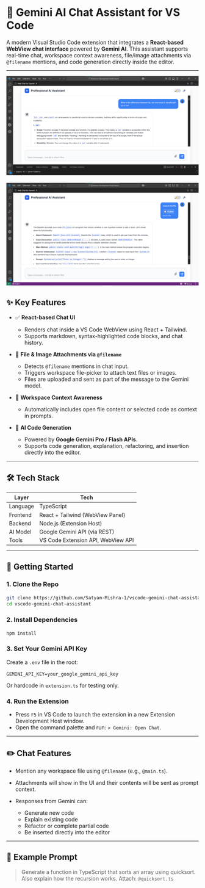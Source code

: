 
# 💬 Gemini AI Chat Assistant for VS Code

A modern Visual Studio Code extension that integrates a **React-based WebView chat interface** powered by **Gemini AI**. This assistant supports real-time chat, workspace context awareness, file/image attachments via `@filename` mentions, and code generation directly inside the editor.

---


<div align="center">

<img src="images/image1.png" alt="Home Screen" width="900"/>  
<br/><br/>
<img src="images/image2.png" alt="Home Screen" width="900"/>  
</div>

## ✨ Key Features

- ✅ **React-based Chat UI**
  - Renders chat inside a VS Code WebView using React + Tailwind.
  - Supports markdown, syntax-highlighted code blocks, and chat history.

- 📎 **File & Image Attachments via `@filename`**
  - Detects `@filename` mentions in chat input.
  - Triggers workspace file-picker to attach text files or images.
  - Files are uploaded and sent as part of the message to the Gemini model.

- 🧠 **Workspace Context Awareness**
  - Automatically includes open file content or selected code as context in prompts.

- 🤖 **AI Code Generation**
  - Powered by **Google Gemini Pro / Flash APIs**.
  - Supports code generation, explanation, refactoring, and insertion directly into the editor.

---

## 🛠️ Tech Stack

| Layer        | Tech                             |
|--------------|----------------------------------|
| Language     | TypeScript                       |
| Frontend     | React + Tailwind (WebView Panel) |
| Backend      | Node.js (Extension Host)         |
| AI Model     | Google Gemini API (via REST)     |
| Tools        | VS Code Extension API, WebView API |

---

## 🚀 Getting Started

### 1. Clone the Repo

```bash
git clone https://github.com/Satyam-Mishra-1/vscode-gemini-chat-assistant.git
cd vscode-gemini-chat-assistant
````

### 2. Install Dependencies

```bash
npm install
```

### 3. Set Your Gemini API Key

Create a `.env` file in the root:

```
GEMINI_API_KEY=your_google_gemini_api_key
```

Or hardcode in `extension.ts` for testing only.

### 4. Run the Extension

* Press `F5` in VS Code to launch the extension in a new Extension Development Host window.
* Open the command palette and run: `> Gemini: Open Chat`.

---

## ✏️ Chat Features

* Mention any workspace file using `@filename` (e.g., `@main.ts`).
* Attachments will show in the UI and their contents will be sent as prompt context.
* Responses from Gemini can:

  * Generate new code
  * Explain existing code
  * Refactor or complete partial code
  * Be inserted directly into the editor


---

## 🧪 Example Prompt

> Generate a function in TypeScript that sorts an array using quicksort.
> Also explain how the recursion works.
> Attach: `@quicksort.ts`
